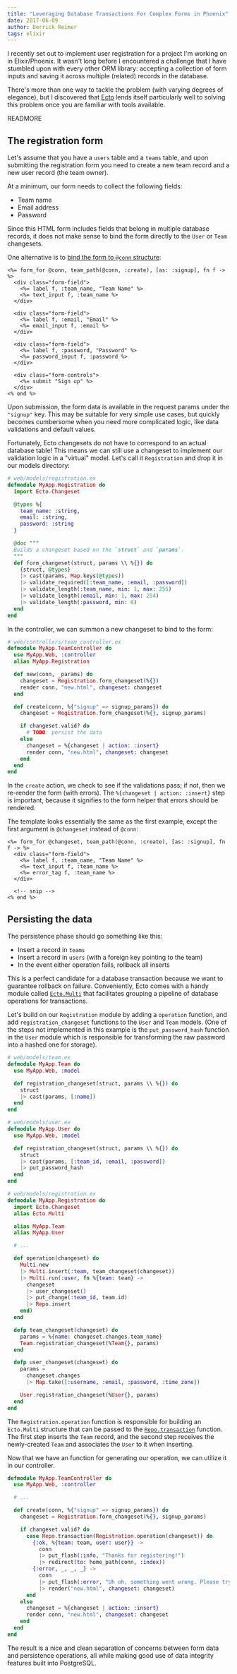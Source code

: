 ```yaml
---
title: "Leveraging Database Transactions For Complex Forms in Phoenix"
date: 2017-06-09
author: Derrick Reimer
tags: elixir
---
```


I recently set out to implement user registration for a project I'm working on
in Elixir/Phoenix. It wasn't long before I encountered a challenge that I have
stumbled upon with every other ORM library: accepting a collection of form
inputs and saving it across multiple (related) records in the database.

There's more than one way to tackle the problem (with varying degrees of
elegance), but I discovered that [Ecto](https://github.com/elixir-ecto/ecto)
lends itself particularly well to solving this problem once you are familiar
with tools available.

READMORE

## The registration form

Let's assume that you have a `users` table and a `teams` table, and upon
submitting the registration form you need to create a new team record and a
new user record (the team owner).

At a minimum, our form needs to collect the following fields:

- Team name
- Email address
- Password

Since this HTML form includes fields that belong in multiple database records,
it does not make sense to bind the form directly to the `User` or `Team` changesets.

One alternative is to [bind the form to `@conn` structure](https://hexdocs.pm/phoenix_html/Phoenix.HTML.Form.html#module-with-connection-data):

```
<%= form_for @conn, team_path(@conn, :create), [as: :signup], fn f -> %>
  <div class="form-field">
    <%= label f, :team_name, "Team Name" %>
    <%= text_input f, :team_name %>
  </div>

  <div class="form-field">
    <%= label f, :email, "Email" %>
    <%= email_input f, :email %>
  </div>

  <div class="form-field">
    <%= label f, :password, "Password" %>
    <%= password_input f, :password %>
  </div>

  <div class="form-controls">
    <%= submit "Sign up" %>
  </div>
<% end %>
```

Upon submission, the form data is available in the request params under the
`"signup"` key. This may be suitable for very simple use cases, but quickly becomes
cumbersome when you need more complicated logic, like data validations and
default values.

Fortunately, Ecto changesets do not have to correspond to an actual database table!
This means we can still use a changeset to implement our validation logic
in a "virtual" model. Let's call it `Registration` and drop it in our models directory:

```elixir
# web/models/registration.ex
defmodule MyApp.Registration do
  import Ecto.Changeset

  @types %{
    team_name: :string,
    email: :string,
    password: :string
  }

  @doc """
  Builds a changeset based on the `struct` and `params`.
  """
  def form_changeset(struct, params \\ %{}) do
    {struct, @types}
    |> cast(params, Map.keys(@types))
    |> validate_required([:team_name, :email, :password])
    |> validate_length(:team_name, min: 1, max: 255)
    |> validate_length(:email, min: 1, max: 254)
    |> validate_length(:password, min: 6)
  end
end
```

In the controller, we can summon a new changeset to bind to the form:

```elixir
# web/controllers/team_controller.ex
defmodule MyApp.TeamController do
  use MyApp.Web, :controller
  alias MyApp.Registration

  def new(conn, _params) do
    changeset = Registration.form_changeset(%{})
    render conn, "new.html", changeset: changeset
  end

  def create(conn, %{"signup" => signup_params}) do
    changeset = Registration.form_changeset(%{}, signup_params)

    if changeset.valid? do
      # TODO: persist the data
    else
      changeset = %{changeset | action: :insert}
      render conn, "new.html", changeset: changeset
    end
  end
end
```

In the `create` action, we check to see if the validations pass; if not,
then we re-render the form (with errors). The `%{changeset | action: :insert}`
step is important, because it signifies to the form helper that errors should
be rendered.

The template looks essentially the same as the first example, except the
first argument is `@changeset` instead of `@conn`:

```
<%= form_for @changeset, team_path(@conn, :create), [as: :signup], fn f -> %>
  <div class="form-field">
    <%= label f, :team_name, "Team Name" %>
    <%= text_input f, :team_name %>
    <%= error_tag f, :team_name %>
  </div>

  <!-- snip -->
<% end %>
```

## Persisting the data

The persistence phase should go something like this:

- Insert a record in `teams`
- Insert a record in `users` (with a foreign key pointing to the team)
- In the event either operation fails, rollback all inserts

This is a perfect candidate for a database transaction because we
want to guarantee rollback on failure. Conveniently, Ecto comes with a handy module called [`Ecto.Multi`](https://hexdocs.pm/ecto/Ecto.Multi.html)
that facilitates grouping a pipeline of database operations for transactions.

Let's build on our `Registration` module by adding a `operation` function, and
add `registration_changeset` functions to the `User` and `Team` models. (One of the steps not
implemented in this example is the `put_password_hash` function in the `User`
module which is responsible for transforming the raw password into a hashed one
for storage).

```elixir
# web/models/team.ex
defmodule MyApp.Team do
  use MyApp.Web, :model

  def registration_changeset(struct, params \\ %{}) do
    struct
    |> cast(params, [:name])
  end
end

# web/models/user.ex
defmodule MyApp.User do
  use MyApp.Web, :model

  def registration_changeset(struct, params \\ %{}) do
    struct
    |> cast(params, [:team_id, :email, :password])
    |> put_password_hash
  end
end

# web/models/registration.ex
defmodule MyApp.Registration do
  import Ecto.Changeset
  alias Ecto.Multi

  alias MyApp.Team
  alias MyApp.User

  # ...

  def operation(changeset) do
    Multi.new
    |> Multi.insert(:team, team_changeset(changeset))
    |> Multi.run(:user, fn %{team: team} ->
      changeset
      |> user_changeset()
      |> put_change(:team_id, team.id)
      |> Repo.insert
    end)
  end

  defp team_changeset(changeset) do
    params = %{name: changeset.changes.team_name}
    Team.registration_changeset(%Team{}, params)
  end

  defp user_changeset(changeset) do
    params =
      changeset.changes
      |> Map.take([:username, :email, :password, :time_zone])

    User.registration_changeset(%User{}, params)
  end
end
```

The `Registration.operation` function is responsible for building an `Ecto.Multi`
structure that can be passed to the [`Repo.transaction`](https://hexdocs.pm/ecto/Ecto.Repo.html#c:transaction/2)
function. The first step inserts the `Team` record, and the second step
receives the newly-created `Team` and associates the `User` to it when inserting.

Now that we have an function for generating our operation, we can utilize it
in our controller.

```elixir
defmodule MyApp.TeamController do
  use MyApp.Web, :controller

  # ...

  def create(conn, %{"signup" => signup_params}) do
    changeset = Registration.form_changeset(%{}, signup_params)

    if changeset.valid? do
      case Repo.transaction(Registration.operation(changeset)) do
        {:ok, %{team: team, user: user}} ->
          conn
          |> put_flash(:info, "Thanks for registering!")
          |> redirect(to: home_path(conn, :index))
        {:error, _, _, _} ->
          conn
          |> put_flash(:error, "Uh oh, something went wrong. Please try again.")
          |> render("new.html", changeset: changeset)
      end
    else
      changeset = %{changeset | action: :insert}
      render conn, "new.html", changeset: changeset
    end
  end
end
```

The result is a nice and clean separation of concerns between form data and
persistence operations, all while making good use of data integrity features
built into PostgreSQL.
